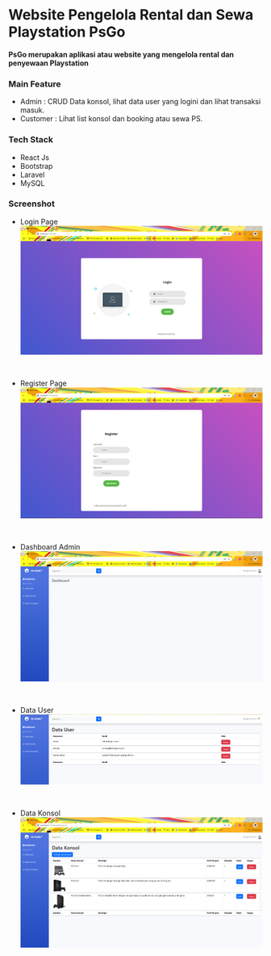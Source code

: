 # Website Pengelola Rental dan Sewa Playstation PsGo

**PsGo merupakan aplikasi atau website yang mengelola rental dan penyewaan Playstation**

### Main Feature
- Admin : CRUD Data konsol, lihat data user yang logini dan lihat transaksi masuk.
- Customer : Lihat list konsol dan booking atau sewa PS.

### Tech Stack
- React Js
- Bootstrap
- Laravel
- MySQL

### Screenshot
- Login Page
![Login Pages](./docs/Login%20Pages.png)

<br>

- Register Page
![Register Pages](./docs/Register%20Pages.png)

<br>

- Dashboard Admin
![Dashboard Admin](./docs/Dashboard%20Admin.png)

<br>

- Data User
![Data User](./docs/Data%20User.png)

<br>

- Data Konsol
![Data Konsol](./docs/Data%20Konsol.png)
